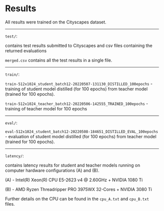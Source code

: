 # Results

All results were trained on the Cityscapes dataset.

---

`test/`:

contains test results submitted to Cityscapes and csv files containing the returned evaluations

`merged.csv` contains all the test results in a single file.

---

`train/`:

`train-512x1024_student_batch12-20220507-131130_DISTILLED_100epochs` - training of student model distilled (for 100 epochs) from teacher model (trained for 100 epochs).

`train-512x1024_teacher_batch12-20220506-142555_TRAINED_100epochs` - training of teacher model for 100 epochs

---

`eval/`:

`eval-512x1024_student_batch12-20220508-184651_DISTILLED_EVAL_100epochs` - evaluation of student model distilled (for 100 epochs) from teacher model (trained for 100 epochs).

---

`latency/`:

contains latency results for student and teacher models running on computer hardware configurations (A) and (B).

(A) - Intel(R) Xeon(R) CPU E5-2623 v4 @ 2.60GHz + NVIDIA 1080 Ti

(B) - AMD Ryzen Threadripper PRO 3975WX 32-Cores + NVIDIA 3080 Ti

Further details on the CPU can be found in the `cpu_A.txt` and `cpu_B.txt` files.